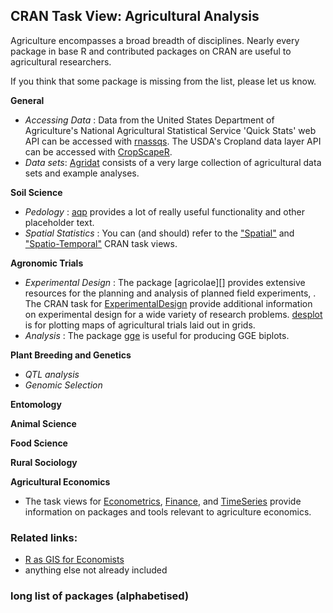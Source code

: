 
## CRAN Task View: Agricultural Analysis

Agriculture encompasses a broad breadth of disciplines. Nearly every package in base R and contributed packages on CRAN are useful to agricultural researchers. 

If you think that some package is missing from the list, please let us know.

**General**

  - *Accessing Data* : 
  Data from the United States Department of Agriculture's National Agricultural Statistical Service 'Quick Stats' web API can be accessed with [rnassqs][]. The USDA's Cropland data layer API can be accessed with [CropScapeR][]. 
  - *Data sets*: 
  [Agridat][] consists of a very large collection of agricultural data sets and example analyses. 
 

**Soil Science**

  - *Pedology* :
    [aqp][] provides a lot of really useful functionality and other placeholder text. 
  - *Spatial Statistics* : 
    You can (and should) refer to the ["Spatial"](https://CRAN.R-project.org/view=Spatial) and   ["Spatio-Temporal"](https://CRAN.R-project.org/view=SpatioTemporal) CRAN task views. 
    
    
**Agronomic Trials**

  - *Experimental Design* : The package [agricolae][] provides extensive resources for the planning and analysis of planned field experiments, . The CRAN task for [ExperimentalDesign](https://cran.rstudio.com/web/views/Econometrics.html) provide additional information on experimental design for a wide variety of research problems. [desplot][desplot] is for plotting maps of agricultural trials laid out in grids. 
  - *Analysis* : 
  The package [gge][] is useful for producing GGE biplots. 
  
**Plant Breeding and Genetics**
  - *QTL analysis* 
  - *Genomic Selection*
  
**Entomology** 


**Animal Science**


**Food Science**


**Rural Sociology**


**Agricultural Economics**

  - The task views for [Econometrics](https://cran.rstudio.com/web/views/Econometrics.html), [Finance](), and [TimeSeries]() provide information on packages and tools relevant to agriculture economics.

### Related links:

  - [R as GIS for Economists](https://tmieno2.github.io/R-as-GIS-for-Economists/)
  - anything else not already included
  
  
### long list of packages (alphabetised)

[agridat]: https://CRAN.R-project.org/package=agridat
[aqp]: https://CRAN.R-project.org/package=aqp
[CropScapeR]: https://CRAN.R-project.org/package=CropScapeR 
[desplot]: https://CRAN.R-project.org/package=desplot 
[gge]: https://CRAN.R-project.org/package=gge 
[rnassqs]: https://CRAN.R-project.org/package=rnassqs